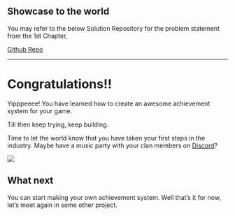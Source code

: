 ## Showcase to the world

You may refer to the below Solution Repository for the problem statement from the 1st Chapter,

[Github Repo](https://github.com/outscal/Battle-Tank-Project-Achievement-System/tree/Solution)

---
# Congratulations!!

Yipppeeee! You have learned how to create an awesome achievement system for your game. 

Till then keep trying, keep building.

Time to let the world know that you have taken your first steps in the industry. Maybe have a music party with your clan members on [Discord](https://discord.com/invite/R4hfXhsWjN)?

![](https://media.giphy.com/media/ieh6CxZVNAMEHGQSkr/giphy.gif)

## What next

You can start making your own achievement system. Well that’s it for now, let’s meet again in some other project.
